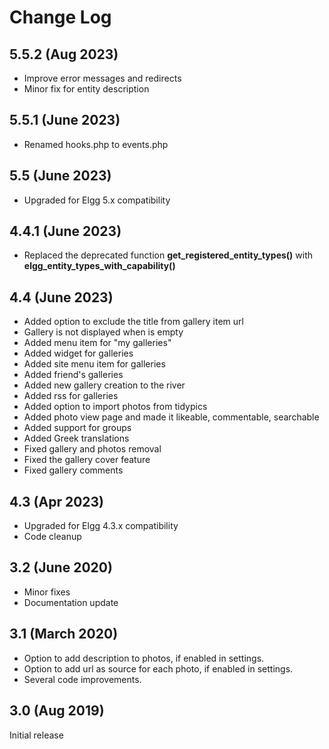 # Change Log

## 5.5.2 (Aug 2023)

- Improve error messages and redirects
- Minor fix for entity description

## 5.5.1 (June 2023)

- Renamed hooks.php to events.php

## 5.5 (June 2023)

- Upgraded for Elgg 5.x compatibility

## 4.4.1 (June 2023)

- Replaced the deprecated function **get_registered_entity_types()** with **elgg_entity_types_with_capability()**

## 4.4 (June 2023)
- Added option to exclude the title from gallery item url
- Gallery is not displayed when is empty
- Added menu item for "my galleries"
- Added widget for galleries
- Added site menu item for galleries
- Added friend's galleries
- Added new gallery creation to the river
- Added rss for galleries
- Added option to import photos from tidypics
- Added photo view page and made it likeable, commentable, searchable
- Added support for groups
- Added Greek translations
- Fixed gallery and photos removal
- Fixed the gallery cover feature
- Fixed gallery comments

## 4.3 (Apr 2023)

- Upgraded for Elgg 4.3.x compatibility
- Code cleanup

## 3.2 (June 2020)

- Minor fixes
- Documentation update

## 3.1 (March 2020)

- Option to add description to photos, if enabled in settings.
- Option to add url as source for each photo, if enabled in settings.
- Several code improvements.

## 3.0 (Aug 2019)

Initial release
